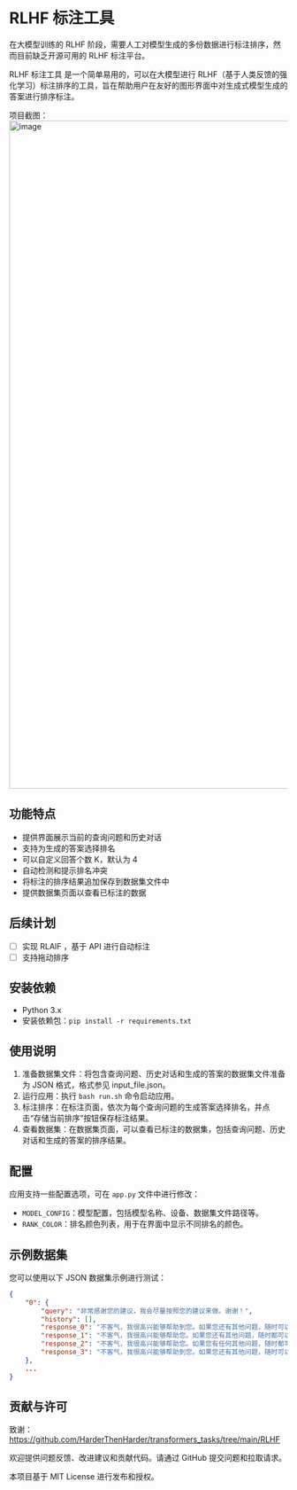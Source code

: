 # RLHF 标注工具

在大模型训练的 RLHF 阶段，需要人工对模型生成的多份数据进行标注排序，然而目前缺乏开源可用的 RLHF 标注平台。

RLHF 标注工具 是一个简单易用的，可以在大模型进行 RLHF（基于人类反馈的强化学习）标注排序的工具，旨在帮助用户在友好的图形界面中对生成式模型生成的答案进行排序标注。

项目截图：
<img width="1206" alt="image" src="https://github.com/SupritYoung/RLHF-Label-Tool/assets/30597946/d35b028c-d5c0-4769-a952-c2299357586f">


## 功能特点
- 提供界面展示当前的查询问题和历史对话
- 支持为生成的答案选择排名
- 可以自定义回答个数 K，默认为 4
- 自动检测和提示排名冲突
- 将标注的排序结果追加保存到数据集文件中
- 提供数据集页面以查看已标注的数据

## 后续计划

- [ ] 实现 RLAIF ，基于 API 进行自动标注
- [ ] 支持拖动排序

## 安装依赖
- Python 3.x
- 安装依赖包：`pip install -r requirements.txt`

## 使用说明
1. 准备数据集文件：将包含查询问题、历史对话和生成的答案的数据集文件准备为 JSON 格式，格式参见 input_file.json。
2. 运行应用：执行 `bash run.sh` 命令启动应用。
3. 标注排序：在标注页面，依次为每个查询问题的生成答案选择排名，并点击“存储当前排序”按钮保存标注结果。
4. 查看数据集：在数据集页面，可以查看已标注的数据集，包括查询问题、历史对话和生成的答案的排序结果。

## 配置
应用支持一些配置选项，可在 `app.py` 文件中进行修改：
- `MODEL_CONFIG`：模型配置，包括模型名称、设备、数据集文件路径等。
- `RANK_COLOR`：排名颜色列表，用于在界面中显示不同排名的颜色。

## 示例数据集
您可以使用以下 JSON 数据集示例进行测试：
```json
{
    "0": {
        "query": "非常感谢您的建议，我会尽量按照您的建议来做。谢谢！",
        "history": [],
        "response_0": "不客气，我很高兴能够帮助到您。如果您还有其他问题，随时可以向我咨询。祝您好运！",
        "response_1": "不客气，我很高兴能够帮助您。如果您还有其他问题，随时都可以向我咨询。祝您好运！",
        "response_2": "不客气，我很高兴能够帮助您。如果您有任何其他问题，随时都可以向我咨询。祝您好运！",
        "response_3": "不客气，我很高兴能够帮助到您。如果您还有其他问题，随时可以向我咨询。祝您好运！"
    },
    ...
}
```

## 贡献与许可

致谢：https://github.com/HarderThenHarder/transformers_tasks/tree/main/RLHF

欢迎提供问题反馈、改进建议和贡献代码。请通过 GitHub 提交问题和拉取请求。

本项目基于 MIT License 进行发布和授权。
